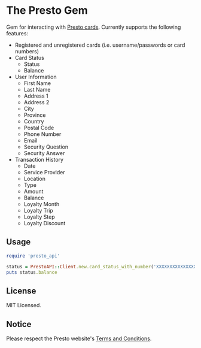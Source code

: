 # The Presto Gem

Gem for interacting with [Presto cards](http://prestocard.ca). Currently supports the following features:

* Registered and unregistered cards (i.e. username/passwords or card numbers)
* Card Status
	* Status
	* Balance
* User Information
	* First Name
	* Last Name
	* Address 1
	* Address 2
	* City
	* Province
	* Country
	* Postal Code
	* Phone Number
	* Email
	* Security Question
	* Security Answer
* Transaction History
	* Date
	* Service Provider
	* Location
	* Type
	* Amount
	* Balance
	* Loyalty Month
	* Loyalty Trip
	* Loyalty Step
	* Loyalty Discount

## Usage

```ruby
require 'presto_api'

status = PrestoAPI::Client.new.card_status_with_number('XXXXXXXXXXXXXXXXX')
puts status.balance
```

## License

MIT Licensed.

## Notice

Please respect the Presto website's [Terms and Conditions](https://www.prestocard.ca/en-US/Pages/ContentPages/Terms.aspx).
